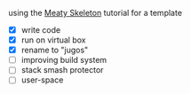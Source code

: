 using the [Meaty Skeleton](https://wiki.osdev.org/Meaty_Skeleton#kernel.2Farch.2Fi386.2Ftty.c) tutorial for a template

- [x] write code
- [x] run on virtual box
- [x] rename to "jugos"
- [ ] improving build system
- [ ] stack smash protector
- [ ] user-space